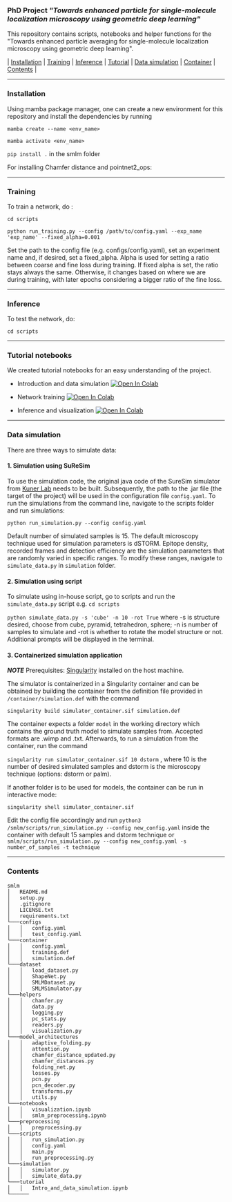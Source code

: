 ### PhD Project _"Towards enhanced particle for single-molecule localization microscopy using geometric deep learning"_

This repository contains scripts, notebooks and helper functions for the "Towards enhanced particle averaging for single-molecule localization microscopy using geometric deep learning".  

| [Installation](#installation) | [Training](#training) | [Inference](#inference) | [Tutorial](#tutorial-notebooks) | [Data simulation](#data-simulation) | [Container](#containerized-simulation-application) | [Contents](#contents) |
***
### Installation 

Using mamba package manager, one can create a new environment for this repository and install the dependencies by running  

`mamba create --name <env_name>`

`mamba activate <env_name>`

`pip install .` in the smlm folder 

For installing Chamfer distance and pointnet2_ops: 

***

### Training
To train a network, do :

`cd scripts`

`python run_training.py --config /path/to/config.yaml --exp_name 'exp_name' --fixed_alpha=0.001`

Set the path to the config file (e.g. configs/config.yaml), set an experiment name and, if desired, set a fixed_alpha. Alpha is used for setting a ratio between coarse and fine loss during training. If fixed alpha is set, the ratio stays always the same. Otherwise, it changes based on where we are during training, with later epochs considering a bigger ratio of the fine loss. 

***

### Inference
To test the network, do:

`cd scripts`

***

### Tutorial notebooks
We created tutorial notebooks for an easy understanding of the project.
* Introduction and data simulation  <a target="_blank" href="https://colab.research.google.com/github/dianamindroc/smlm/blob/master/tutorial/Intro_and_data_simulation.ipynb">
  <img src="https://colab.research.google.com/assets/colab-badge.svg" alt="Open In Colab"/>
</a>

* Network training <a target="_blank" href="https://colab.research.google.com/github/dianamindroc/smlm/blob/master/tutorial/Network_training.ipynb">
  <img src="https://colab.research.google.com/assets/colab-badge.svg" alt="Open In Colab"/>
</a>

* Inference and visualization <a target="_blank" href="https://colab.research.google.com/github/dianamindroc/smlm/blob/master/tutorial/Inference_and_visualization.ipynb">
  <img src="https://colab.research.google.com/assets/colab-badge.svg" alt="Open In Colab"/>
</a>


***

### Data simulation
There are three ways to simulate data:

#### 1. Simulation using SuReSim
To use the simulation code, the original java code of the SureSim simulator from [Kuner Lab](https://github.com/tkunerlab/JavaUmsetzungSTORMSimulation) needs to be built. 
Subsequently, the path to the .jar file (the target of the project) will be used in the configuration file `config.yaml`. 
To run the simulations from the command line, navigate to the scripts folder and run simulations:

`python run_simulation.py --config config.yaml`

Default number of simulated samples is 15. The default microscopy technique used for simulation parameters is dSTORM. Epitope density, recorded frames and detection efficiency are the simulation parameters that are randomly varied in specific ranges. To modify these ranges, navigate to `simulate_data.py` in `simulation` folder.

#### 2. Simulation using script 
To simulate using in-house script, go to scripts and run the `simulate_data.py` script e.g.
`cd scripts`

`python simulate_data.py -s 'cube' -n 10 -rot True` where -s is structure desired, choose from cube, pyramid, tetrahedron, sphere; -n is number of samples to simulate and -rot is whether to rotate the model structure or not. Additional prompts will be displayed in the terminal. 

#### 3. Containerized simulation application
 **_NOTE_** Prerequisites: [Singularity](https://sylabs.io/guides/3.0/user-guide/quick_start.html) installed on the host machine.

The simulator is containerized in a Singularity container and can be obtained by building the container from the definition file provided in `/container/simulation.def` with the command 

`singularity build simulator_container.sif simulation.def`

The container expects a folder `model` in the working directory which contains the ground truth model to simulate samples from. Accepted formats are .wimp and .txt. 
Afterwards, to run a simulation from the container, run the command 

`singularity run simulator_container.sif 10 dstorm` , where 10 is the number of desired simulated samples and dstorm is the microscopy technique (options: dstorm or palm).

If another folder is to be used for models, the container can be run in interactive mode: 

`singularity shell simulator_container.sif`

Edit the config file accordingly and run `python3 /smlm/scripts/run_simulation.py --config new_config.yaml` inside the container with default 15 samples and dstorm technique or `smlm/scripts/run_simulation.py --config new_config.yaml -s number_of_samples -t technique`

***

### Contents

```
smlm
│   README.md  
│   setup.py
│   .gitignore
│   LICENSE.txt
│   requirements.txt
└───configs
│   │   config.yaml
│   │   test_config.yaml
└───container
│   │   config.yaml
│   │   training.def
│   │   simulation.def
└───dataset
│   │   load_dataset.py
│   │   ShapeNet.py
│   │   SMLMDataset.py
│   │   SMLMSimulator.py
└───helpers
│   │   chamfer.py
│   │   data.py
│   │   logging.py
│   │   pc_stats.py
│   │   readers.py
│   │   visualization.py
└───model_architectures
│   │   adaptive_folding.py
│   │   attention.py
│   │   chamfer_distance_updated.py
│   │   chamfer_distances.py
│   │   folding_net.py
│   │   losses.py
│   │   pcn.py
│   │   pcn_decoder.py
│   │   transforms.py
│   │   utils.py
└───notebooks
│   │   visualization.ipynb
│   │   smlm_preprocessing.ipynb 
└───preprocessing
│   │   preprocessing.py
└───scripts
│   │   run_simulation.py
│   │   config.yaml
│   │   main.py
│   │   run_preprocessing.py
└───simulation
│   │   simulator.py
│   │   simulate_data.py
└───tutorial
│   │   Intro_and_data_simulation.ipynb
└──────  
```